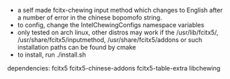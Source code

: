 - a self made fcitx-chewing input method which changes to English after a number of error in the chinese bopomofo string.
- to config, change the IntelChewingConfigs namespace variables
- only tested on arch linux, other distros may work if the /usr/lib/fcitx5/, /usr/share/fcitx5/inputmethod, /usr/share/fcitx5/addons or such installation paths can be found by cmake
- to install, run ./install.sh

dependencies:
fcitx5
fcitx5-chinese-addons
fcitx5-table-extra
libchewing
